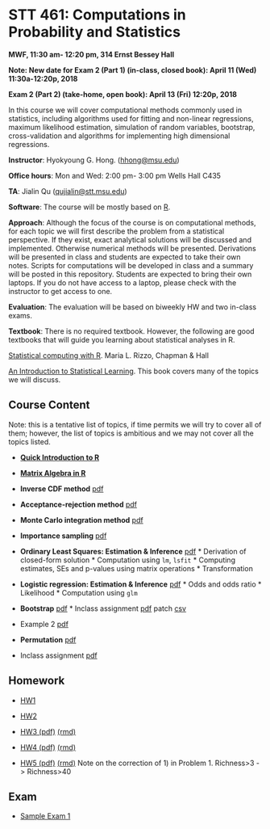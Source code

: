 
# STT 461: Computations in Probability and Statistics

**MWF, 11:30 am- 12:20 pm, 314 Ernst Bessey Hall**

**Note:  New date for Exam 2 (Part 1) (in-class, closed book): April 11 (Wed) 11:30a-12:20p, 2018**

**Exam 2 (Part 2) (take-home, open book): April 13 (Fri) 12:20p, 2018**

In this course we will cover computational methods commonly used in statistics, including algorithms used for fitting and non-linear regressions, maximum likelihood estimation, simulation of random variables, bootstrap, cross-validation and algorithms for implementing high dimensional regressions.

**Instructor**: Hyokyoung G. Hong. (hhong@msu.edu)

**Office hours**: Mon and Wed: 2:00 pm- 3:00 pm Wells Hall C435

**TA**: Jialin Qu (qujialin@stt.msu.edu) 

**Software**: The course will be mostly based on [R](https://www.r-project.org/). 

**Approach**: Although the focus of the course is on computational methods, for each topic we will first describe the problem from a statistical perspective. If they exist, exact analytical solutions will be discussed and implemented. Otherwise numerical methods will be presented. Derivations will be presented in class and students are expected to take their own notes. Scripts for computations will be developed in class and a summary will be posted in this repository. Students are expected to bring their own laptops. If you do not have access to a laptop, please check with the instructor to get access to one.

**Evaluation**: The evaluation will be based on biweekly HW and two in-class exams.

**Textbook**:  There is no required textbook. However, the following are good textbooks that will guide
you learning about statistical analyses in R.

[Statistical computing with R](https://www.crcpress.com/Statistical-Computing-with-R/Rizzo/p/book/9781584885450). Maria L. Rizzo, Chapman & Hall

[An Introduction to Statistical Learning](http://www-bcf.usc.edu/~gareth/ISL/index.html). This book covers many of the topics we will discuss. 

<div id="Outline" />

## Course Content

Note: this is a tentative list of topics, if time permits we will try to cover all of them; however, the list of topics is ambitious and we may not cover all the topics listed.

  * **[Quick Introduction to R](https://github.com/younghhk/STT461/blob/master/RIntro.md)**
  * **[Matrix Algebra in R](https://github.com/younghhk/STT461/blob/master/matrixAlgebraR.md)**

  * **Inverse CDF method** [pdf](https://app.box.com/s/0zqvlwnz1i4kpx4j5wkpb9hjaiq0btn4)
  * **Acceptance-rejection method** [pdf](https://app.box.com/s/bx59lqxg11nztf274gr2my9xndgb3xu1)
  * **Monte Carlo integration method** [pdf](https://app.box.com/s/e0tcs2fk6qhror38n25s2d9432g4pgl3)
  * **Importance sampling** [pdf](https://app.box.com/s/bqg3i18mesvgudor2qwxhbye9pn7m4k5)
  
   * **Ordinary Least Squares: Estimation & Inference** [pdf](https://app.box.com/s/cdrefx3bafz5jxqtbh3chtv74uhg8cvx)
    * Derivation of closed-form solution
    * Computation using `lm`, `lsfit`
    * Computing estimates, SEs and p-values using matrix operations 
    * Transformation
   
   * **Logistic regression: Estimation & Inference** [pdf](https://app.box.com/s/2u4ali2xe8a1gyqampol7dqx31nq284w)
    * Odds and odds ratio
    * Likelihood
    * Computation using `glm` 
    
   * **Bootstrap** [pdf](https://app.box.com/s/npmmydwcmzzmzvtyy6x24t8r1igfc3ax)
    * Inclass assignment [pdf](https://app.box.com/s/myup7ehv1u3qy91lnew5tnn4058x12an) patch [csv](https://app.box.com/s/lexlhc4cqk8x9bi1i63pnxj693jbbc3d)
  
   * Example 2  [pdf](https://app.box.com/s/qpqv358fvuixttglu8ra35yrus5cx4vv) 
   
   * **Permutation** [pdf](https://app.box.com/s/y6kx3unwx978zon1taq419z0dwblvtlp)
   * Inclass assignment [pdf](https://app.box.com/s/w4lfxed8e1lxt31xavk7crrf89wxbmzp)
## Homework

  * [HW1](https://app.box.com/s/kjthu2xu06kn26cqo4ual4y9goqs3l58)
  
  * [HW2](https://app.box.com/s/i05bgl7zso4ljayzdliso04nh18yxpuh)
 
 *  [HW3 (pdf)](https://app.box.com/s/htydhezd9oo80xc1q2zd086ryiz8v3w7)  [(rmd)](https://app.box.com/s/l50vk3r3rk3ei4vdtdulduvkavzmbzt0)
 
 * [HW4 (pdf)](https://app.box.com/s/vzhv100opsw1nw63r68csd1u8mmni0fg)
 [(rmd)](https://app.box.com/s/a1uda3jglj9nez1m1vsoojbx9zzlft4f)
 
  * [HW5 (pdf)](https://app.box.com/s/vse2f430vb2pb9bxecfm6mxnihdmpk6m)
 [(rmd)](https://app.box.com/s/l65wiqksw9e2bldnpm6oo6hkyfdec2gk) Note on the correction of 1) in Problem 1. Richness>3 -> Richness>40
 
 ## Exam
 * [Sample Exam 1](https://app.box.com/s/49rbgqfikxw2fi597muf0vi6o8qlnvfo)
